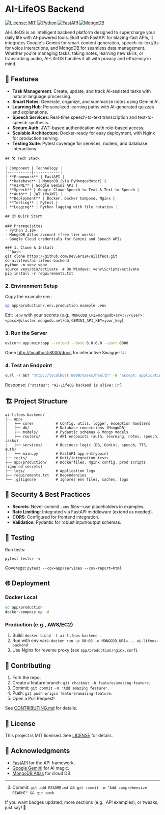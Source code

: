 # AI-LifeOS Backend

[![License: MIT](https://img.shields.io/badge/License-MIT-yellow.svg)](https://opensource.org/licenses/MIT)
[![Python](https://img.shields.io/badge/Python-3.10%2B-blue)](https://www.python.org/)
[![FastAPI](https://img.shields.io/badge/FastAPI-0.100%2B-brightgreen)](https://fastapi.tiangolo.com/)
[![MongoDB](https://img.shields.io/badge/MongoDB-Atlas-green)](https://www.mongodb.com/atlas)

AI-LifeOS is an intelligent backend platform designed to supercharge your daily life with AI-powered tools. Built with FastAPI for blazing-fast APIs, it integrates Google's Gemini for smart content generation, speech-to-text/tts for voice interactions, and MongoDB for seamless data management. Whether you're managing tasks, taking notes, learning new skills, or transcribing audio, AI-LifeOS handles it all with privacy and efficiency in mind.

## 🚀 Features

- **Task Management**: Create, update, and track AI-assisted tasks with natural language processing.
- **Smart Notes**: Generate, organize, and summarize notes using Gemini AI.
- **Learning Hub**: Personalized learning paths with AI-generated quizzes and explanations.
- **Speech Services**: Real-time speech-to-text transcription and text-to-speech synthesis.
- **Secure Auth**: JWT-based authentication with role-based access.
- **Scalable Architecture**: Docker-ready for easy deployment, with Nginx for production serving.
- **Testing Suite**: Pytest coverage for services, routers, and database interactions.


```
## 🛠 Tech Stack

| Component | Technology |
|-----------|------------|
| **Framework** | FastAPI |
| **Database** | MongoDB (via PyMongo/Motor) |
| **AI/ML** | Google Gemini API |
| **Speech** | Google Cloud Speech-to-Text & Text-to-Speech |
| **Auth** | JWT (PyJWT) |
| **Deployment** | Docker, Docker Compose, Nginx |
| **Testing** | Pytest |
| **Logging** | Python logging with file rotation |

## 📦 Quick Start

### Prerequisites
- Python 3.10+
- MongoDB Atlas account (free tier works)
- Google Cloud credentials for Gemini and Speech APIs

### 1. Clone & Install
```bash
git clone https://github.com/DevSars24/ailifeos.git
cd ailifeos/ai-lifeos-backend
python -m venv venv
source venv/bin/activate  # On Windows: venv\Scripts\activate
pip install -r requirements.txt
```

### 2. Environment Setup
Copy the example env:
```bash
cp app/production/.env.production.example .env
```
Edit `.env` with your secrets (e.g., `MONGODB_URI=mongodb+srv://<user>:<pass>@cluster.mongodb.net/db`, `GEMINI_API_KEY=your_key`).

### 3. Run the Server
```bash
uvicorn app.main:app --reload --host 0.0.0.0 --port 8000
```
Open [http://localhost:8000/docs](http://localhost:8000/docs) for interactive Swagger UI.

### 4. Test an Endpoint
```bash
curl -X GET "http://localhost:8000/tasks/health" -H "accept: application/json"
```
Response: `{"status": "AI-LifeOS backend is alive! 🚀"}`

## 🏗 Project Structure

```
ai-lifeos-backend/
├── app/
│   ├── core/          # Config, utils, logger, exception handlers
│   ├── db/            # Database connections (MongoDB)
│   ├── models/        # Pydantic schemas & Mongo models
│   ├── routers/       # API endpoints (auth, learning, notes, speech, tasks)
│   ├── services/      # Business logic (DB, Gemini, speech, TTS, auth)
│   └── main.py        # FastAPI app entrypoint
├── tests/             # Unit/integration tests
├── app/production/    # Dockerfiles, Nginx config, prod scripts (ignored secrets)
├── logs/              # Application logs
├── requirements.txt   # Dependencies
└── .gitignore         # Ignores env files, caches, logs
```

## 🔐 Security & Best Practices
- **Secrets**: Never commit `.env` files—use placeholders in examples.
- **Rate Limiting**: Integrated via FastAPI middleware (extend as needed).
- **CORS**: Configured for frontend integration.
- **Validation**: Pydantic for robust input/output schemas.

## 🧪 Testing
Run tests:
```
pytest tests/ -v
```
Coverage: `pytest --cov=app/services --cov-report=html`

## 🌐 Deployment

### Docker Local
```bash
cd app/production
docker-compose up -d
```

### Production (e.g., AWS/EC2)
1. Build: `docker build -t ai-lifeos-backend .`
2. Run with env vars: `docker run -p 80:80 -e MONGODB_URI=... ai-lifeos-backend`
3. Use Nginx for reverse proxy (see `app/production/nginx.conf`).

## 🤝 Contributing
1. Fork the repo.
2. Create a feature branch: `git checkout -b feature/amazing-feature`.
3. Commit: `git commit -m "Add amazing feature"`.
4. Push: `git push origin feature/amazing-feature`.
5. Open a Pull Request!

See [CONTRIBUTING.md](CONTRIBUTING.md) for details.

## 📄 License
This project is MIT licensed. See [LICENSE](LICENSE) for details.

## 🙏 Acknowledgments
- [FastAPI](https://fastapi.tiangolo.com/) for the API framework.
- [Google Gemini](https://ai.google.dev/) for AI magic.
- [MongoDB Atlas](https://www.mongodb.com/atlas) for cloud DB.

---



3. Commit: `git add README.md && git commit -m "Add comprehensive README" && git push`.

If you want badges updated, more sections (e.g., API examples), or tweaks, just say! 🚀
